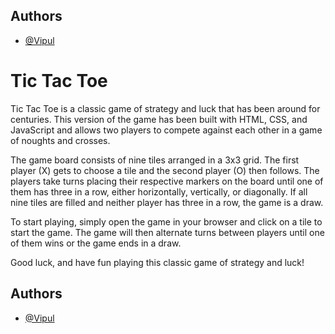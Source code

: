 ## Authors

- [@Vipul](https://www.github.com/VipulTawar2003)

# Tic Tac Toe

Tic Tac Toe is a classic game of strategy and luck that has been around for centuries. This version of the game has been built with HTML, CSS, and JavaScript and allows two players to compete against each other in a game of noughts and crosses.

The game board consists of nine tiles arranged in a 3x3 grid. The first player (X) gets to choose a tile and the second player (O) then follows. The players take turns placing their respective markers on the board until one of them has three in a row, either horizontally, vertically, or diagonally. If all nine tiles are filled and neither player has three in a row, the game is a draw.

To start playing, simply open the game in your browser and click on a tile to start the game. The game will then alternate turns between players until one of them wins or the game ends in a draw.

Good luck, and have fun playing this classic game of strategy and luck!

## Authors

- [@Vipul](https://www.github.com/VipulTawar2003)
